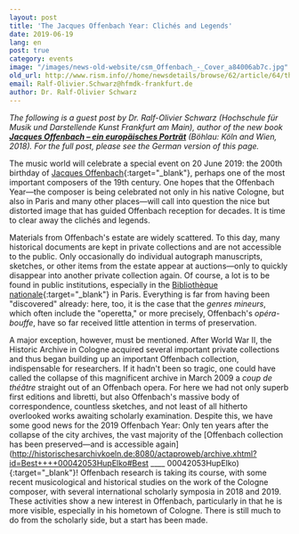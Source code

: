 ```yaml
---
layout: post
title: 'The Jacques Offenbach Year: Clichés and Legends'
date: 2019-06-19
lang: en
post: true
category: events
image: "/images/news-old-website/csm_Offenbach_-_Cover_a84006ab7c.jpg"
old_url: http://www.rism.info//home/newsdetails/browse/62/article/64/the-jacques-offenbach-year-cliches-and-legends.html
email: Ralf-Olivier.Schwarz@hfmdk-frankfurt.de
author: Dr. Ralf-Olivier Schwarz
---
```


_The following is a guest post by Dr. Ralf-Olivier Schwarz (Hochschule für Musik und Darstellende Kunst Frankfurt am Main), author of the new book [**Jacques Offenbach – ein europäisches Porträt**](https://www.vandenhoeck-ruprecht-verlage.com/themen-entdecken/geschichte/geschichte-der-neuzeit/52007/jacques-offenbach) (Böhlau: Köln and Wien, 2018). For the full post, please see the German version of this page._

The music world will celebrate a special event on 20 June 2019: the 200th birthday of [Jacques Offenbach](https://opac.rism.info/metaopac/search?View=rism&author=Offenbach&Language=en){:target="_blank"}, perhaps one of the most important composers of the 19th century. One hopes that the Offenbach Year—the composer is being celebrated not only in his native Cologne, but also in Paris and many other places—will call into question the nice but distorted image that has guided Offenbach reception for decades. It is time to clear away the clichés and legends.

Materials from Offenbach's estate are widely scattered. To this day, many historical documents are kept in private collections and are not accessible to the public. Only occasionally do individual autograph manuscripts, sketches, or other items from the estate appear at auctions—only to quickly disappear into another private collection again. Of course, a lot is to be found in public institutions, especially in the [Bibliothèque nationale](https://www.bnf.fr/fr){:target="_blank"} in Paris. Everything is far from having been "discovered" already: here, too, it is the case that the _genres mineurs_, which often include the "operetta," or more precisely, Offenbach's _opéra-bouffe_, have so far received little attention in terms of preservation.

A major exception, however, must be mentioned. After World War II, the Historic Archive in Cologne acquired several important private collections and thus began building up an important Offenbach collection, indispensable for researchers. If it hadn't been so tragic, one could have called the collapse of this magnificent archive in March 2009 a _coup de théâtre_ straight out of an Offenbach opera. For here we had not only superb first editions and libretti, but also Offenbach's massive body of correspondence, countless sketches, and not least of all hitherto overlooked works awaiting scholarly examination. Despite this, we have some good news for the 2019 Offenbach Year: Only ten years after the collapse of the city archives, the vast majority of the [Offenbach collection has been preserved—and is accessible again](http://historischesarchivkoeln.de:8080/actaproweb/archive.xhtml?id=Best++++00042053HupElko#Best ____ 00042053HupElko){:target="_blank"}! Offenbach research is taking its course, with some recent musicological and historical studies on the work of the Cologne composer, with several international scholarly symposia in 2018 and 2019. These activities show a new interest in Offenbach, particularly in that he is more visible, especially in his hometown of Cologne. There is still much to do from the scholarly side, but a start has been made.

